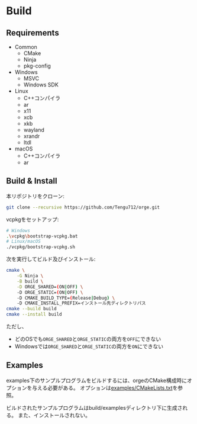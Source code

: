 # Build

## Requirements

- Common
  - CMake
  - Ninja
  - pkg-config
- Windows
  - MSVC
  - Windows SDK
- Linux
  - C++コンパイラ
  - ar
  - x11
  - xcb
  - xkb
  - wayland
  - xrandr
  - ltdl
- macOS
  - C++コンパイラ
  - ar

## Build & Install

本リポジトリをクローン:

```sh
git clone --recursive https://github.com/Tengu712/orge.git
```

vcpkgをセットアップ:

```sh
# Windows
.\vcpkg\bootstrap-vcpkg.bat
# Linux/macOS
./vcpkg/bootstrap-vcpkg.sh
```

次を実行してビルド及びインストール:

```sh
cmake \
	-G Ninja \
	-B build \
	-D ORGE_SHARED=(ON|OFF) \
	-D ORGE_STATIC=(ON|OFF) \
	-D CMAKE_BUILD_TYPE=(Release|Debug) \
	-D CMAKE_INSTALL_PREFIX=インストール先ディレクトリパス
cmake --build build
cmake --install build
```

ただし、

- どのOSでも`ORGE_SHARED`と`ORGE_STATIC`の両方を`OFF`にできない
- Windowsでは`ORGE_SHARED`と`ORGE_STATIC`の両方を`ON`にできない

## Examples

examples下のサンプルプログラムをビルドするには、orgeのCMake構成時にオプションを与える必要がある。
オプションは[examples/CMakeLists.txt](../examples/CMakeLists.txt)を参照。

ビルドされたサンプルプログラムはbuild/examplesディレクトリ下に生成される。
また、インストールされない。
